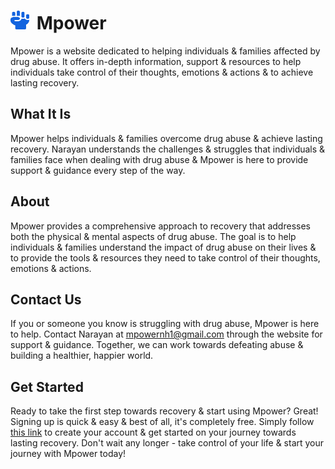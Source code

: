 # <img src="public/imgs/logo.webp" alt="logo" width="30" height="30" style="margin-right: 1%;"> Mpower

Mpower is a website dedicated to helping individuals & families affected by drug abuse. It offers in-depth information, support & resources to help individuals take control of their thoughts, emotions & actions & to achieve lasting recovery.

## What It Is
      
Mpower helps individuals & families overcome drug abuse & achieve lasting recovery. Narayan understands the challenges & struggles that individuals & families face when dealing with drug abuse & Mpower is here to provide support & guidance every step of the way.


## About

Mpower provides a comprehensive approach to recovery that addresses both the physical & mental aspects of drug abuse. The goal is to help individuals & families understand the impact of drug abuse on their lives & to provide the tools & resources they need to take control of their thoughts, emotions & actions.

## Contact Us

If you or someone you know is struggling with drug abuse, Mpower is here to help. Contact Narayan at [mpowernh1@gmail.com](mailto:mpowernh1@gmail.com) through the website for support & guidance. Together, we can work towards defeating abuse & building a healthier, happier world.

## Get Started

Ready to take the first step towards recovery & start using Mpower? Great! Signing up is quick & easy & best of all, it's completely free. Simply follow [this link](https://www.mpowernh.com/signup) to create your account & get started on your journey towards lasting recovery. Don't wait any longer - take control of your life & start your journey with Mpower today!